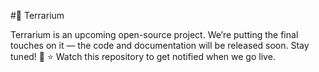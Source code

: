 #🌿 Terrarium

Terrarium is an upcoming open-source project.
We’re putting the final touches on it — the code and documentation will be released soon. Stay tuned! 👀
⭐ Watch this repository to get notified when we go live.

